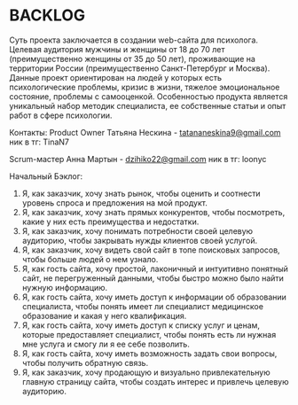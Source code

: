 # BACKLOG
Суть проекта заключается в создании web-сайта для психолога. 
Целевая аудитория мужчины и женщины от 18 до 70 лет (преимущественно женщины от 35 до 50 лет), проживающие на территории России (преимущественно Санкт-Петербург и Москва). 
Данные проект ориентирован на людей у которых есть психологические проблемы, кризис в жизни, тяжелое эмоциональное состояние, проблемы с самооценкой. 
Особенностью продукта является уникальный набор методик специалиста, ее собственные статьи и опыт работ в сфере психологии.

Контакты:
Product Owner Татьяна Нескина - tatananeskina9@gmail.com 
ник в тг: TinaN7

Scrum-мастер Анна Мартын - dzihiko22@gmail.com  ник в тг: loonyc

Начальный Бэклог:
1. Я, как заказчик, хочу знать рынок, чтобы оценить и соотнести уровень спроса и предложения на мой продукт. 
2. Я, как заказчик, хочу знать прямых конкурентов, чтобы посмотреть, какие у них есть преимущества и недостатки.
3. Я, как заказчик, хочу понимать потребности своей целевую аудиторию, чтобы закрывать нужды  клиентов своей услугой.
4. Я, как заказчик, хочу видеть свой сайт в топе поисковых запросов, чтобы больше людей о нем узнало.
5. Я, как гость сайта, хочу простой, лаконичный и интуитивно понятный сайт, не перегруженный  данными, чтобы быстро можно было найти нужную информацию.
6. Я, как гость сайта, хочу иметь доступ к информации об образовании специалиста, чтобы понять имеет ли специалист медицинское образование и какая у него квалификация.
7. Я, как гость сайта, хочу иметь доступ к списку услуг и ценам, которые предоставляет специалист, чтобы понять есть ли нужная мне услуга и смогу ли я ее себе позволить.
8. Я, как гость сайта, хочу иметь возможность задать свои вопросы, чтобы получить обратную связь.
9. Я, как заказчик, хочу продающую и визуально привлекательную главную страницу сайта, чтобы создать интерес и привлечь целевую аудиторию.

